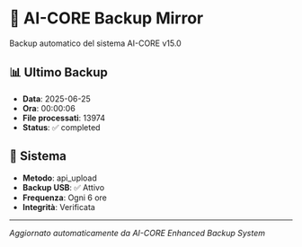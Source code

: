 # 🧬 AI-CORE Backup Mirror

Backup automatico del sistema AI-CORE v15.0

## 📊 Ultimo Backup
- **Data**: 2025-06-25
- **Ora**: 00:00:06
- **File processati**: 13974
- **Status**: ✅ completed

## 🎯 Sistema
- **Metodo**: api_upload
- **Backup USB**: ✅ Attivo
- **Frequenza**: Ogni 6 ore
- **Integrità**: Verificata

---
*Aggiornato automaticamente da AI-CORE Enhanced Backup System*

